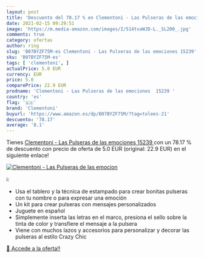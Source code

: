 ```yaml
---
layout: post
title: 'Descuento del 78.17 % en Clementoni - Las Pulseras de las emocion'
date: 2021-02-15 09:29:51
image: 'https://m.media-amazon.com/images/I/514tvaWJD-L._SL200_.jpg'
comments: true
category: ofertas
author: ring
slug: 'B07BYZF75M-es Clementoni - Las Pulseras de las emociones 15239'
sku: 'B07BYZF75M-es'
tags: [ 'clementoni', ]
actualPrice: 5.0 EUR
currency: EUR
price: 5.0
comparePrice: 22.9 EUR
prodname: 'Clementoni - Las Pulseras de las emociones  15239 '
country: 'es'
flag: '🇪🇸'
brand: 'Clementoni'
buyurl: 'https://www.amazon.es/dp/B07BYZF75M/?tag=tolees-21'
descuento: '78.17'
average: '8.1'
---
```


Tienes [Clementoni - Las Pulseras de las emociones  15239 ](https://www.amazon.es/dp/B07BYZF75M/?tag=tolees-21) con un 78.17 % de descuento con precio de oferta de 5.0 EUR (original: 22.9 EUR) en el siguiente enlace!

[![Clementoni - Las Pulseras de las emocion](https://m.media-amazon.com/images/I/514tvaWJD-L._SL200_.jpg)](https://www.amazon.es/dp/B07BYZF75M/?tag=tolees-21)

ℹ️:

- Usa el tablero y la técnica de estampado para crear bonitas pulseras con tu nombre o para expresar una emoción
- Un kit para crear pulseras con mensajes personalizados
- Juguete en español
- Simplemente inserta las letras en el marco, presiona el sello sobre la tinta de color y transfiere el mensaje a la pulsera
- Viene con muchos lazos y accesorios para personalizar y decorar las pulseras al estilo Crazy Chic

[🛒 Accede a la oferta!!](https://www.amazon.es/dp/B07BYZF75M/?tag=tolees-21)

